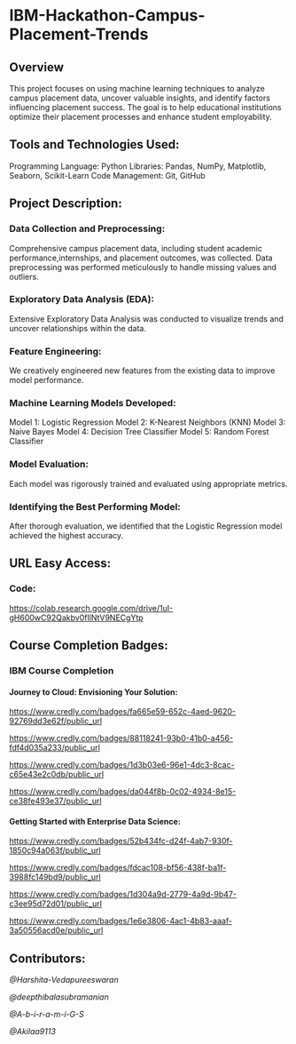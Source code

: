 # IBM-Hackathon-Campus-Placement-Trends

## Overview 
This project focuses on using machine learning techniques to analyze campus placement data, uncover valuable insights, and identify factors influencing placement success. The goal is to help educational institutions optimize their placement processes and enhance student employability.

## Tools and Technologies Used:
Programming Language: Python
Libraries: Pandas, NumPy, Matplotlib, Seaborn, Scikit-Learn
Code Management: Git, GitHub

## Project Description:                                                                      

### Data Collection and Preprocessing:

Comprehensive campus placement data, including student academic performance,internships, and placement outcomes, was collected.
Data preprocessing was performed meticulously to handle missing values and outliers.

### Exploratory Data Analysis (EDA):
Extensive Exploratory Data Analysis was conducted to visualize trends and uncover relationships within the data.

### Feature Engineering:
We creatively engineered new features from the existing data to improve model performance.

### Machine Learning Models Developed:
Model 1: Logistic Regression
Model 2: K-Nearest Neighbors (KNN)
Model 3: Naive Bayes
Model 4: Decision Tree Classifier
Model 5: Random Forest Classifier

### Model Evaluation:
Each model was rigorously trained and evaluated using appropriate metrics.

### Identifying the Best Performing Model:
After thorough evaluation, we identified that the Logistic Regression model achieved the highest accuracy.

## URL Easy Access:

### Code:
https://colab.research.google.com/drive/1uI-gH600wC92Qakbv0fIlNtV9NECgYtp

## Course Completion Badges:
### IBM Course Completion 

#### Journey to Cloud: Envisioning Your Solution:
https://www.credly.com/badges/fa665e59-652c-4aed-9620-92769dd3e62f/public_url

https://www.credly.com/badges/88118241-93b0-41b0-a456-fdf4d035a233/public_url

https://www.credly.com/badges/1d3b03e6-96e1-4dc3-8cac-c65e43e2c0db/public_url

https://www.credly.com/badges/da044f8b-0c02-4934-8e15-ce38fe493e37/public_url

#### Getting Started with Enterprise Data Science:
https://www.credly.com/badges/52b434fc-d24f-4ab7-930f-1850c94a063f/public_url

https://www.credly.com/badges/fdcac108-bf56-438f-ba1f-3988fc149bd9/public_url

https://www.credly.com/badges/1d304a9d-2779-4a9d-9b47-c3ee95d72d01/public_url

https://www.credly.com/badges/1e6e3806-4ac1-4b83-aaaf-3a50556acd0e/public_url

## Contributors:
*@Harshita-Vedapureeswaran*

*@deepthibalasubramanian*

*@A-b-i-r-a-m-i-G-S*

*@Akilaa9113*


